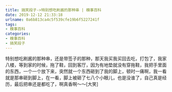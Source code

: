 ```yaml
---
title: 搞笑段子->特别想吃刷酱的那种串 | 糗事百科
date: 2019-12-12 21:33:18
urlname: 0a6b813ca4c5f539cfe19b6f5227241f
tags: 
- 糗事百科
categories:
- 糗事百科
- 搞笑段子
---
```

特别想吃刷酱的那种串，还是带签子的那种，那天我买我买回去吃，打包了，我家八楼，等到家的时候，拖了鞋，回到客厅，因为有地垫就没有穿拖鞋，我把手里面的东西，一个一个放下来，突然就一个东西砸到了我的脚上，顿时一痛啊，我一看就是那串砸到脚上，在一看，脚上被砸了七八个小眼儿，也是没谁了，自己真是经历，最后把串还是都吃了，啊真香啊～～[大笑]


